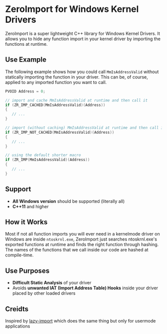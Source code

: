 # ZeroImport for Windows Kernel Drivers
ZeroImport is a super lightweight C++ library for Windows Kernel Drivers. It allows you to hide any function import in your kernel driver by importing the functions at runtime.

## Use Example
The following example shows how you could call `MmIsAddressValid` without statically importing the function in your driver. This can be, of course, applied to any imported function you want to call.
```cpp
PVOID Address = 0;

// import and cache MmIsAddressValid at runtime and then call it
if (ZR_IMP_CACHED(MmIsAddressValid)(Address))
{
   // ...
}

// import (without caching) MmIsAddressValid at runtime and then call it
if (ZR_IMP_NOT_CACHED(MmIsAddressValid)(Address))
{
   // ...
}

// using the default shorter macro
if (ZR_IMP(MmIsAddressValid)(Address))
{
   // ...
}
```

## Support
- **All Windows version** should be supported (literally all)
- **C++11** and higher

## How it Works
Most if not all function imports you will ever need in a kernelmode driver on Windows are inside `ntoskrnl.exe`, ZeroImport just searches ntoskrnl.exe's exported functions at runtime and finds the right function through hashing. The names of the functions that we call inside our code are hashed at compile-time.

## Use Purposes
- **Difficult Static Analysis** of your driver
- Avoids **unwanted IAT (Import Address Table) Hooks** inside your driver placed by other loaded drivers

## Creidts
Inspired by [lazy-import](https://github.com/JustasMasiulis/lazy_importer) which does the same thing but only for usermode applications
